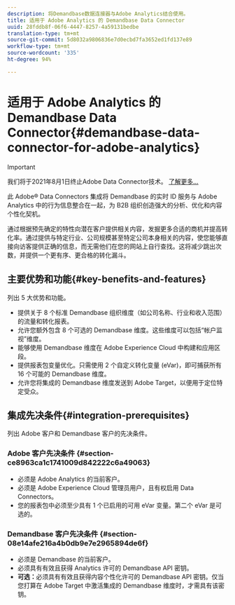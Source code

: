 ```yaml
---
description: 将Demandbase数据连接器与Adobe Analytics结合使用。
title: 适用于 Adobe Analytics 的 Demandbase Data Connector
uuid: 28fddb8f-06f6-4447-8257-4a59131bedbe
translation-type: tm+mt
source-git-commit: 5d8032a9806836e7d0ecbd7fa3652ed1fd137e89
workflow-type: tm+mt
source-wordcount: '335'
ht-degree: 94%

---
```



# 适用于 Adobe Analytics 的 Demandbase Data Connector{#demandbase-data-connector-for-adobe-analytics}

>[!IMPORTANT]
>
>我们将于2021年8月1日终止Adobe Data Connector技术。 [了解更多...](/help/import/data-connectors/data-connectors-eol.md)

此 Adobe® Data Connectors 集成将 Demandbase 的实时 ID 服务与 Adobe Analytics 中的行为信息整合在一起，为 B2B 组织创造强大的分析、优化和内容个性化契机。

通过根据预先确定的特性向潜在客户提供相关内容，发掘更多合适的商机并提高转化率。通过提供与特定行业、公司规模甚至特定公司本身相关的内容，使您能够直接向访客提供正确的信息，而无需他们在您的网站上自行查找。这将减少跳出次数，并提供一个更有序、更合格的转化漏斗。

## 主要优势和功能{#key-benefits-and-features}

列出 5 大优势和功能。

* 提供关于 8 个标准 Demandbase 组织维度（如公司名称、行业和收入范围）的流量和转化报表。
* 允许您额外包含 8 个可选的 Demandbase 维度。这些维度可以包括“帐户监视”维度。
* 能够使用 Demandbase 维度在 Adobe Experience Cloud 中构建和应用区段。
* 提供报表包变量优化。只需使用 2 个自定义转化变量 (eVar)，即可捕获所有 16 个可能的 Demandbase 维度。
* 允许您将集成的 Demandbase 维度发送到 Adobe Target，以便用于定位特定受众。

## 集成先决条件{#integration-prerequisites}

列出 Adobe 客户和 Demandbase 客户的先决条件。

### Adobe 客户先决条件 {#section-ce8963ca1c1741009d842222c6a49063}

* 必须是 Adobe Analytics 的当前客户。
* 必须是 Adobe Experience Cloud 管理员用户，且有权启用 Data Connectors。
* 您的报表包中必须至少具有 1 个已启用的可用 eVar 变量。第二个 eVar 是可选的。

### Demandbase 客户先决条件 {#section-08e14afe216a4b0db9e7e2965894de6f}

* 必须是 Demandbase 的当前客户。
* 必须具有有效且获得 Analytics 许可的 Demandbase API 密钥。
* **可选：**&#x200B;必须具有有效且获得内容个性化许可的 Demandbase API 密钥。仅当您打算在 Adobe Target 中激活集成的 Demandbase 维度时，才需具有该密钥。
